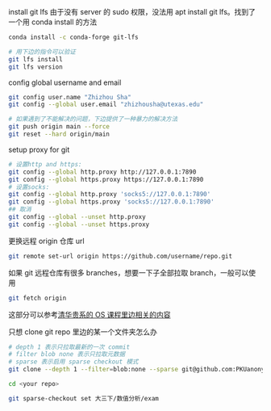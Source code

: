 
install git lfs
由于没有 server 的 sudo 权限，没法用 apt install git lfs。找到了一个用 conda install 的方法
```bash
conda install -c conda-forge git-lfs

# 用下边的指令可以验证
git lfs install
git lfs version
```

config global username and email
```bash
git config user.name "Zhizhou Sha"
git config --global user.email "zhizhousha@utexas.edu"
```

```bash
# 如果遇到了不能解决的问题，下边提供了一种暴力的解决方法
git push origin main --force
git reset --hard origin/main
```

setup proxy for git

```bash
# 设置http and https:
git config --global http.proxy http://127.0.0.1:7890
git config --global https.proxy https://127.0.0.1:7890
# 设置socks:
git config --global http.proxy 'socks5://127.0.0.1:7890'
git config --global https.proxy 'socks5://127.0.0.1:7890'
## 取消
git config --global --unset http.proxy
git config --global --unset https.proxy
```

更换远程 origin 仓库 url

```bash
git remote set-url origin https://github.com/username/repo.git
```

如果 git 远程仓库有很多 branches，想要一下子全部拉取 branch，一般可以使用 

```bash
git fetch origin
```

这部分可以参考[清华贵系的 OS 课程里边相关的内容](https://learningos.cn/uCore-Tutorial-Guide-2025S/chapter4/0intro.html#github)

只想 clone git repo 里边的某一个文件夹怎么办

```bash
# depth 1 表示只拉取最新的一次 commit
# filter blob none 表示只拉取元数据
# sparse 表示启用 sparse checkout 模式
git clone --depth 1 --filter=blob:none --sparse git@github.com:PKUanonym/REKCARC-TSC-UHT.git

cd <your repo>

git sparse-checkout set 大三下/数值分析/exam
```


